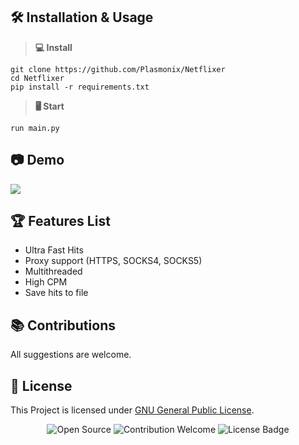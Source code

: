 ## 🛠 Installation & Usage

> **💻 Install**
```
git clone https://github.com/Plasmonix/Netflixer
cd Netflixer
pip install -r requirements.txt
```
> **🖥️ Start**
```
run main.py
```  

## 📷 Demo
![](https://raw.githubusercontent.com/Plasmonix/Netflixer/main/demo.png)

## 🏆 Features List
- Ultra Fast Hits
- Proxy support (HTTPS, SOCKS4, SOCKS5)
- Multithreaded 
- High CPM 
- Save hits to file

## 📚 Contributions
All suggestions are welcome.

## 📜 License
This Project is licensed under [GNU General Public License](https://github.com/Plasmonix/Netflixer/blob/main/LICENSE).

<p align="center">
  <img src="https://badges.frapsoft.com/os/v1/open-source.svg?v=103" alt="Open Source">
  <img src="https://img.shields.io/badge/contributions-welcome-brightgreen.svg?style=flat" alt="Contribution Welcome">
  <img src="https://img.shields.io/badge/License-GPLv3-blue.svg" alt="License Badge">
</p>
